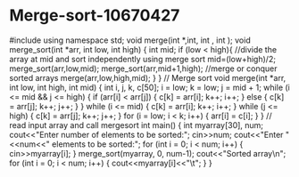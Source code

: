 # Merge-sort-10670427
#include <iostream>
using namespace std;
void merge(int *,int, int , int );
void merge_sort(int *arr, int low, int high)
{
    int mid;
    if (low < high){
        //divide the array at mid and sort independently using merge sort
        mid=(low+high)/2;
        merge_sort(arr,low,mid);
        merge_sort(arr,mid+1,high);
        //merge or conquer sorted arrays
        merge(arr,low,high,mid);
    }
}
// Merge sort 
void merge(int *arr, int low, int high, int mid)
{
    int i, j, k, c[50];
    i = low;
    k = low;
    j = mid + 1;
    while (i <= mid && j <= high) {
        if (arr[i] < arr[j]) {
            c[k] = arr[i];
            k++;
            i++;
        }
        else  {
            c[k] = arr[j];
            k++;
            j++;
        }
    }
    while (i <= mid) {
        c[k] = arr[i];
        k++;
        i++;
    }
    while (j <= high) {
        c[k] = arr[j];
        k++;
        j++;
    }
    for (i = low; i < k; i++)  {
        arr[i] = c[i];
    }
}
// read input array and call mergesort
int main()
{
    int myarray[30], num;
    cout<<"Enter number of elements to be sorted:";
    cin>>num;
    cout<<"Enter "<<num<<" elements to be sorted:";
    for (int i = 0; i < num; i++) { cin>>myarray[i];
    }
    merge_sort(myarray, 0, num-1);
    cout<<"Sorted array\n";
    for (int i = 0; i < num; i++)
    {
        cout<<myarray[i]<<"\t";
    }
}
